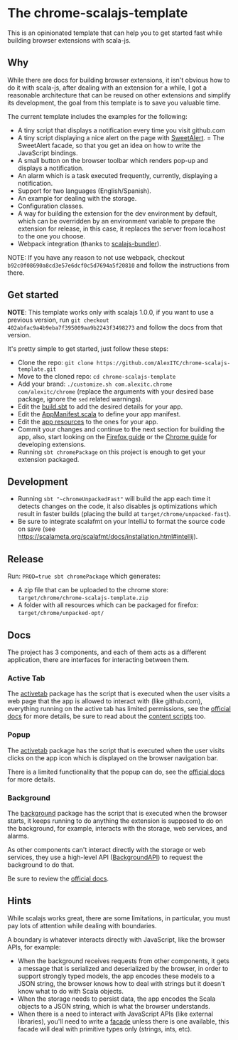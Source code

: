 # The chrome-scalajs-template
This is an opinionated template that can help you to get started fast while building browser extensions with scala-js.

## Why
While there are docs for building browser extensions, it isn't obvious how to do it with scala-js, after dealing with an extension for a while, I got a reasonable architecture that can be reused on other extensions and simplify its development, the goal from this template is to save you valuable time.

The current template includes the examples for the following:
- A tiny script that displays a notification every time you visit github.com
- A tiny script displaying a nice alert on the page with [SweetAlert](https://www.npmjs.com/package/sweetalert).
= The SweetAlert facade, so that you get an idea on how to write the JavaScript bindings.
- A small button on the browser toolbar which renders pop-up and displays a notification.
- An alarm which is a task executed frequently, currently, displaying a notification.
- Support for two languages (English/Spanish).
- An example for dealing with the storage.
- Configuration classes.
- A way for building the extension for the dev environment by default, which can be overridden by an environment variable to prepare the extension for release, in this case, it replaces the server from localhost to the one you choose.
- Webpack integration (thanks to [scalajs-bundler](https://github.com/scalacenter/scalajs-bundler/)).

NOTE: If you have any reason to not use webpack, checkout `b92c0f08690a8cd3e57e6dcf0c5d7694a5f20810` and follow the instructions from there.

## Get started

**NOTE**: This template works only with scalajs 1.0.0, if you want to use a previous version, run `git checkout 402abfac9a4b9eba7f395009aa9b2243f3498273` and follow the docs from that version.

It's pretty simple to get started, just follow these steps:
- Clone the repo: `git clone https://github.com/AlexITC/chrome-scalajs-template.git`
- Move to the cloned repo: `cd chrome-scalajs-template`
- Add your brand: `./customize.sh com.alexitc.chrome com/alexitc/chrome` (replace the arguments with your desired base package, ignore the `sed` related warnings).
- Edit the [build.sbt](build.sbt) to add the desired details for your app.
- Edit the [AppManifest.scala](project/AppManifest.scala) to define your app manifest.
- Edit the [app resources](src/main/resources) to the ones for your app.
- Commit your changes and continue to the next section for building the app, also, start looking on the [Firefox guide](https://developer.mozilla.org/en-US/docs/Mozilla/Add-ons/WebExtensions) or the [Chrome guide](https://developer.chrome.com/extensions/devguide) for developing extensions.
- Running `sbt chromePackage` on this project is enough to get your extension packaged.

## Development
- Running `sbt "~chromeUnpackedFast"` will build the app each time it detects changes on the code, it also disables js optimizations which result in faster builds (placing the build at `target/chrome/unpacked-fast`).
- Be sure to integrate scalafmt on your IntelliJ to format the source code on save (see https://scalameta.org/scalafmt/docs/installation.html#intellij).

## Release
Run: `PROD=true sbt chromePackage` which generates:
- A zip file that can be uploaded to the chrome store: `target/chrome/chrome-scalajs-template.zip`
- A folder with all resources which can be packaged for firefox: `target/chrome/unpacked-opt/`

## Docs
The project has 3 components, and each of them acts as a different application, there are interfaces for interacting between them.

### Active Tab
The [activetab](/src/main/scala/com/alexitc/activetab) package has the script that is executed when the user visits a web page that the app is allowed to interact with (like github.com), everything running on the active tab has limited permissions, see the [official docs](https://developer.chrome.com/extensions/activeTab) for more details, be sure to read about the [content scripts](https://developer.chrome.com/extensions/content_scripts) too.

### Popup
The [activetab](/src/main/scala/com/alexitc/popup) package has the script that is executed when the user visits clicks on the app icon which is displayed on the browser navigation bar.
 
There is a limited functionality that the popup can do, see the [official docs](https://developer.chrome.com/extensions/browserAction) for more details.

### Background
The [background](/src/main/scala/com/alexitc/background) package has the script that is executed when the browser starts, it keeps running to do anything the extension is supposed to do on the background, for example, interacts with the storage, web services, and alarms.

As other components can't interact directly with the storage or web services, they use a high-level API ([BackgroundAPI](/src/main/scala/com/alexitc/background/BackgroundAPI.scala)) to request the background to do that.

Be sure to review the [official docs](https://developer.chrome.com/extensions/background_pages).


## Hints
While scalajs works great, there are some limitations, in particular, you must pay lots of attention while dealing with boundaries.

A boundary is whatever interacts directly with JavaScript, like the browser APIs, for example:
- When the background receives requests from other components, it gets a message that is serialized and deserialized by the browser, in order to support strongly typed models, the app encodes these models to a JSON string, the browser knows how to deal with strings but it doesn't know what to do with Scala objects.
- When the storage needs to persist data, the app encodes the Scala objects to a JSON string, which is what the browser understands.
- When there is a need to interact with JavaScript APIs (like external libraries), you'll need to write a [facade](/src/main/scala/com/alexitc/facades) unless there is one available, this facade will deal with primitive types only (strings, ints, etc).
